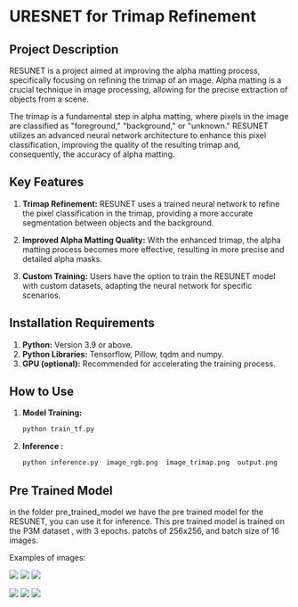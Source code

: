 # URESNET for Trimap Refinement  

## Project Description

RESUNET is a project aimed at improving the alpha matting process, specifically focusing on refining the trimap of an image. Alpha matting is a crucial technique in image processing, allowing for the precise extraction of objects from a scene.

The trimap is a fundamental step in alpha matting, where pixels in the image are classified as "foreground," "background," or "unknown." RESUNET utilizes an advanced neural network architecture to enhance this pixel classification, improving the quality of the resulting trimap and, consequently, the accuracy of alpha matting.

## Key Features

1. **Trimap Refinement:** RESUNET uses a trained neural network to refine the pixel classification in the trimap, providing a more accurate segmentation between objects and the background.

2. **Improved Alpha Matting Quality:** With the enhanced trimap, the alpha matting process becomes more effective, resulting in more precise and detailed alpha masks.

3. **Custom Training:** Users have the option to train the RESUNET model with custom datasets, adapting the neural network for specific scenarios.

## Installation Requirements

1. **Python:** Version 3.9 or above.
2. **Python Libraries:**  Tensorflow, Pillow, tqdm and numpy.
3. **GPU (optional):** Recommended for accelerating the training process.

## How to Use

1. **Model Training:**
   ```bash
   python train_tf.py
    ```

2. **Inference :**
    ```bash
    python inference.py  image_rgb.png  image_trimap.png  output.png
     ```


## Pre Trained Model
  in the folder pre_trained_model we have the pre trained model for the RESUNET, you can use it for inference.
  This pre trained model is trained on the P3M dataset , with 3 epochs. patchs of 256x256, and batch size of 16 images.


Examples of images:

 ![](examples/00081-958218434_img.jpg)
 ![](examples/00081-958218434_mask_extra.png)
 ![]( examples/00081-958218434_out.jpg )

 ![ ](examples/simg_089.jpg)
 ![ ](examples/smask_089.png)
 ![ ](examples/output_089.jpg)
